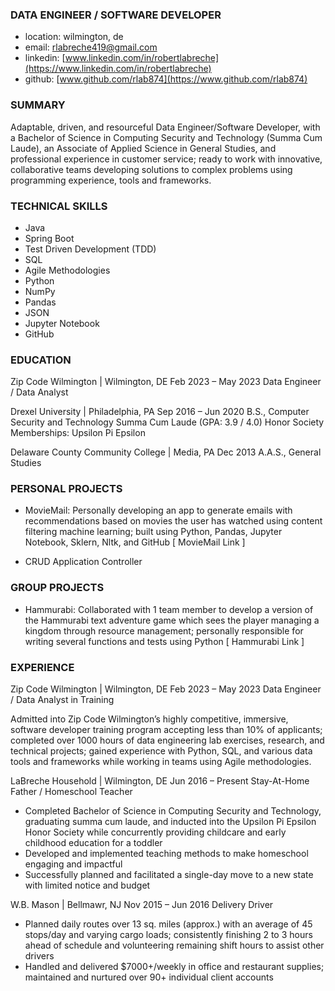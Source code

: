 ### DATA ENGINEER / SOFTWARE DEVELOPER

* location: wilmington, de 
* email: [rlabreche419@gmail.com](rlabreche419@gmail.com)
* linkedin: [www.linkedin.com/in/robertlabreche](https://www.linkedin.com/in/robertlabreche)
* github: [www.github.com/rlab874](https://www.github.com/rlab874)

### SUMMARY

Adaptable, driven, and resourceful Data Engineer/Software Developer, with a Bachelor of Science in Computing Security
and Technology (Summa Cum Laude), an Associate of Applied Science in General Studies, and
professional experience in customer service; ready to work with innovative, collaborative teams
developing solutions to complex problems using programming experience, tools and frameworks.

### TECHNICAL SKILLS

* Java
* Spring Boot
* Test Driven Development (TDD)
* SQL
* Agile Methodologies
* Python
* NumPy
* Pandas
* JSON
* Jupyter Notebook
* GitHub

### EDUCATION

Zip Code Wilmington | Wilmington, DE Feb 2023 – May 2023
Data Engineer / Data Analyst

Drexel University | Philadelphia, PA Sep 2016 – Jun 2020
B.S., Computer Security and Technology
Summa Cum Laude (GPA: 3.9 / 4.0)
Honor Society Memberships: Upsilon Pi Epsilon

Delaware County Community College | Media, PA Dec 2013
A.A.S., General Studies

### PERSONAL PROJECTS

* MovieMail: Personally developing an app to generate emails with recommendations based
on movies the user has watched using content filtering machine learning; built using Python,
Pandas, Jupyter Notebook, Sklern, Nltk, and GitHub [ MovieMail Link ]

* CRUD Application Controller


### GROUP PROJECTS

* Hammurabi: Collaborated with 1 team member to develop a version of the Hammurabi text
adventure game which sees the player managing a kingdom through resource management;
personally responsible for writing several functions and tests using Python [ Hammurabi
Link ]


### EXPERIENCE

Zip Code Wilmington | Wilmington, DE Feb 2023 – May 2023
Data Engineer / Data Analyst in Training

Admitted into Zip Code Wilmington’s highly competitive, immersive, software developer training
program accepting less than 10% of applicants; completed over 1000 hours of data engineering lab
exercises, research, and technical projects; gained experience with Python, SQL, and various data
tools and frameworks while working in teams using Agile methodologies.

LaBreche Household | Wilmington, DE Jun 2016 – Present
Stay-At-Home Father / Homeschool Teacher
*  Completed Bachelor of Science in Computing Security and Technology, graduating summa
cum laude, and inducted into the Upsilon Pi Epsilon Honor Society while concurrently
providing childcare and early childhood education for a toddler
* Developed and implemented teaching methods to make homeschool engaging and impactful
* Successfully planned and facilitated a single-day move to a new state with limited notice and
budget

W.B. Mason | Bellmawr, NJ Nov 2015 – Jun 2016
Delivery Driver
* Planned daily routes over 13 sq. miles (approx.) with an average of 45 stops/day and varying
cargo loads; consistently finishing 2 to 3 hours ahead of schedule and volunteering
remaining shift hours to assist other drivers
* Handled and delivered $7000+/weekly in office and restaurant supplies; maintained and
nurtured over 90+ individual client accounts